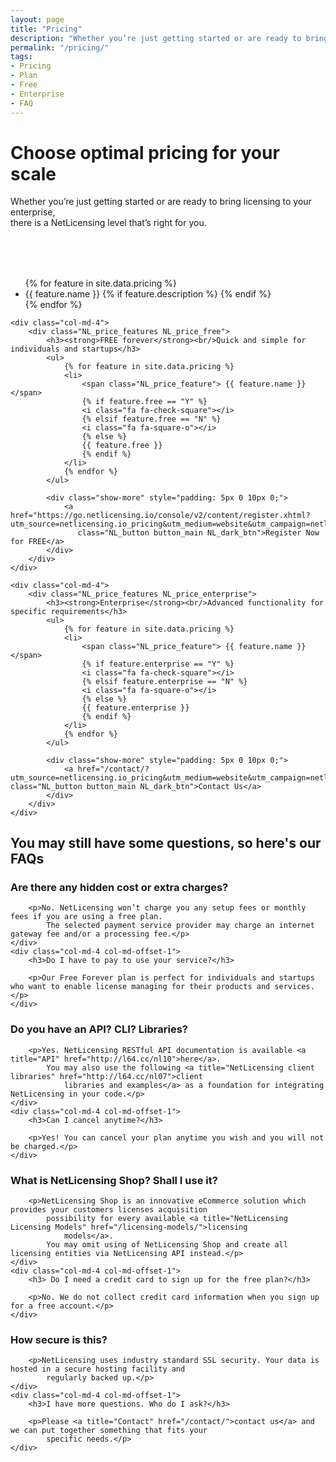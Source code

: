 ```yaml
---
layout: page
title: "Pricing"
description: "Whether you’re just getting started or are ready to bring licensing to your enterprise, there’s a NetLicensing level that’s right for you"
permalink: "/pricing/"
tags:
- Pricing
- Plan
- Free
- Enterprise
- FAQ
---
```

<div class="row NL_banner">
    <div class="col-md-6 col-md-offset-3 NL_about_page">
        <h1>Choose optimal pricing for your scale</h1>
        <span>Whether you’re just getting started or are ready to bring licensing to your enterprise,<br/>there is a NetLicensing level that’s right for you.</span>
    </div>
</div>

<div class="row NL_block NL_pricing">
    <div class="col-md-4">
        <div class="NL_price_captions">
            <h3> &#160; <br/> &#160; </h3>
            <ul>
                {% for feature in site.data.pricing %}
                <li>
                    {{ feature.name }}
                    {% if feature.description %}
                    <a class="NL_pricing_tooltip" data-toggle="tooltip" data-placement="right"
                       title="{{ feature.description }}" target="_blank" href="#">
                        <i class="fa fa-question-circle"></i>
                    </a>
                    {% endif %}
                </li>
                {% endfor %}
            </ul>
        </div>
    </div>

    <div class="col-md-4">
        <div class="NL_price_features NL_price_free">
            <h3><strong>FREE forever</strong><br/>Quick and simple for individuals and startups</h3>
            <ul>
                {% for feature in site.data.pricing %}
                <li>
                    <span class="NL_price_feature"> {{ feature.name }} </span>
                    {% if feature.free == "Y" %}
                    <i class="fa fa-check-square"></i>
                    {% elsif feature.free == "N" %}
                    <i class="fa fa-square-o"></i>
                    {% else %}
                    {{ feature.free }}
                    {% endif %}
                </li>
                {% endfor %}
            </ul>

            <div class="show-more" style="padding: 5px 0 10px 0;">
                <a href="https://go.netlicensing.io/console/v2/content/register.xhtml?utm_source=netlicensing.io_pricing&utm_medium=website&utm_campaign=netlicensing.io_pricing&utm_content=free"
                   class="NL_button button_main NL_dark_btn">Register Now for FREE</a>
            </div>
        </div>
    </div>

    <div class="col-md-4">
        <div class="NL_price_features NL_price_enterprise">
            <h3><strong>Enterprise</strong><br/>Advanced functionality for specific requirements</h3>
            <ul>
                {% for feature in site.data.pricing %}
                <li>
                    <span class="NL_price_feature"> {{ feature.name }} </span>
                    {% if feature.enterprise == "Y" %}
                    <i class="fa fa-check-square"></i>
                    {% elsif feature.enterprise == "N" %}
                    <i class="fa fa-square-o"></i>
                    {% else %}
                    {{ feature.enterprise }}
                    {% endif %}
                </li>
                {% endfor %}
            </ul>

            <div class="show-more" style="padding: 5px 0 10px 0;">
                <a href="/contact/?utm_source=netlicensing.io_pricing&utm_medium=website&utm_campaign=netlicensing.io_pricing&utm_content=enterprise" class="NL_button button_main NL_dark_btn">Contact Us</a>
            </div>
        </div>
    </div>
</div>


<div class="row NL_block">
    <h2 class="col-md-12">You may still have some questions, so here's our FAQs</h2>
</div>

<div class="row NL_FAQ">
    <div class="col-md-5 col-md-offset-1">
        <h3>Are there any hidden cost or extra charges?</h3>

        <p>No. NetLicensing won’t charge you any setup fees or monthly fees if you are using a free plan.
            The selected payment service provider may charge an internet gateway fee and/or a processing fee.</p>
    </div>
    <div class="col-md-4 col-md-offset-1">
        <h3>Do I have to pay to use your service?</h3>

        <p>Our Free Forever plan is perfect for individuals and startups who want to enable license managing for their products and services.</p>
    </div>
</div>

<div class="row NL_FAQ">
    <div class="col-md-5 col-md-offset-1">
        <h3>Do you have an API? CLI? Libraries?</h3>

        <p>Yes. NetLicensing RESTful API documentation is available <a title="API" href="http://l64.cc/nl10">here</a>.
            You may also use the following <a title="NetLicensing client libraries" href="http://l64.cc/nl07">client
                libraries and examples</a> as a foundation for integrating NetLicensing in your code.</p>
    </div>
    <div class="col-md-4 col-md-offset-1">
        <h3>Can I cancel anytime?</h3>

        <p>Yes! You can cancel your plan anytime you wish and you will not be charged.</p>
    </div>
</div>

<div class="row NL_FAQ">
    <div class="col-md-5 col-md-offset-1">
        <h3>What is NetLicensing Shop? Shall I use it?</h3>

        <p>NetLicensing Shop is an innovative eCommerce solution which provides your customers licenses acquisition
            possibility for every available <a title="NetLicensing Licensing Models" href="/licensing-models/">licensing
                models</a>.
            You may omit using of NetLicensing Shop and create all licensing entities via NetLicensing API instead.</p>
    </div>
    <div class="col-md-4 col-md-offset-1">
        <h3> Do I need a credit card to sign up for the free plan?</h3>

        <p>No. We do not collect credit card information when you sign up for a free account.</p>
    </div>
</div>

<div class="row NL_FAQ">
    <div class="col-md-5 col-md-offset-1">
        <h3>How secure is this?</h3>

        <p>NetLicensing uses industry standard SSL security. Your data is hosted in a secure hosting facility and
            regularly backed up.</p>
    </div>
    <div class="col-md-4 col-md-offset-1">
        <h3>I have more questions. Who do I ask?</h3>

        <p>Please <a title="Contact" href="/contact/">contact us</a> and we can put together something that fits your
            specific needs.</p>
    </div>
</div>
